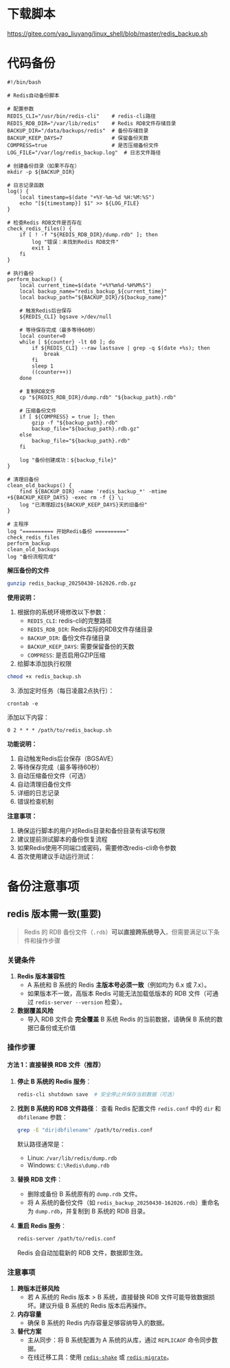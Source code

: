 



# 下载脚本



https://gitee.com/yao_liuyang/linux_shell/blob/master/redis_backup.sh



# 代码备份

```shell
#!/bin/bash

# Redis自动备份脚本

# 配置参数
REDIS_CLI="/usr/bin/redis-cli"    # redis-cli路径
REDIS_RDB_DIR="/var/lib/redis"    # Redis RDB文件存储目录
BACKUP_DIR="/data/backups/redis"  # 备份存储目录
BACKUP_KEEP_DAYS=7                # 保留备份天数
COMPRESS=true                     # 是否压缩备份文件
LOG_FILE="/var/log/redis_backup.log"  # 日志文件路径

# 创建备份目录（如果不存在）
mkdir -p ${BACKUP_DIR}

# 日志记录函数
log() {
    local timestamp=$(date "+%Y-%m-%d %H:%M:%S")
    echo "[${timestamp}] $1" >> ${LOG_FILE}
}

# 检查Redis RDB文件是否存在
check_redis_files() {
    if [ ! -f "${REDIS_RDB_DIR}/dump.rdb" ]; then
        log "错误：未找到Redis RDB文件"
        exit 1
    fi
}

# 执行备份
perform_backup() {
    local current_time=$(date "+%Y%m%d-%H%M%S")
    local backup_name="redis_backup_${current_time}"
    local backup_path="${BACKUP_DIR}/${backup_name}"
    
    # 触发Redis后台保存
    ${REDIS_CLI} bgsave >/dev/null
    
    # 等待保存完成（最多等待60秒）
    local counter=0
    while [ ${counter} -lt 60 ]; do
        if ${REDIS_CLI} --raw lastsave | grep -q $(date +%s); then
            break
        fi
        sleep 1
        ((counter++))
    done

    # 复制RDB文件
    cp "${REDIS_RDB_DIR}/dump.rdb" "${backup_path}.rdb"
    
    # 压缩备份文件
    if [ ${COMPRESS} = true ]; then
        gzip -f "${backup_path}.rdb"
        backup_file="${backup_path}.rdb.gz"
    else
        backup_file="${backup_path}.rdb"
    fi
    
    log "备份创建成功：${backup_file}"
}

# 清理旧备份
clean_old_backups() {
    find ${BACKUP_DIR} -name 'redis_backup_*' -mtime +${BACKUP_KEEP_DAYS} -exec rm -f {} \;
    log "已清理超过${BACKUP_KEEP_DAYS}天的旧备份"
}

# 主程序
log "========== 开始Redis备份 =========="
check_redis_files
perform_backup
clean_old_backups
log "备份流程完成"
```

**解压备份的文件**

```sh
gunzip redis_backup_20250430-162026.rdb.gz
```



**使用说明：**

1. 根据你的系统环境修改以下参数：
   - `REDIS_CLI`: redis-cli的完整路径
   - `REDIS_RDB_DIR`: Redis实际的RDB文件存储目录
   - `BACKUP_DIR`: 备份文件存储目录
   - `BACKUP_KEEP_DAYS`: 需要保留备份的天数
   - `COMPRESS`: 是否启用GZIP压缩
2. 给脚本添加执行权限

 ```bash
chmod +x redis_backup.sh
 ```

3. 添加定时任务（每日凌晨2点执行）：

 ```shell
crontab -e
 ```

添加以下内容：

```shell
0 2 * * * /path/to/redis_backup.sh
```

**功能说明：**

1. 自动触发Redis后台保存（BGSAVE）
2. 等待保存完成（最多等待60秒）
3. 自动压缩备份文件（可选）
4. 自动清理旧备份文件
5. 详细的日志记录
6. 错误检查机制

**注意事项：**

1. 确保运行脚本的用户对Redis目录和备份目录有读写权限
2. 建议提前测试脚本的备份恢复流程
3. 如果Redis使用不同端口或密码，需要修改redis-cli命令参数
4. 首次使用建议手动运行测试：

# 备份注意事项

## redis 版本需一致(重要)

> Redis 的 RDB 备份文件（`.rdb`）**可以直接跨系统导入**，但需要满足以下条件和操作步骤

### **关键条件**

1. **Redis 版本兼容性**
   - A 系统和 B 系统的 Redis **主版本号必须一致**（例如均为 6.x 或 7.x）。
   - 如果版本不一致，高版本 Redis 可能无法加载低版本的 RDB 文件（可通过 `redis-server --version` 检查）。
2. **数据覆盖风险**
   - 导入 RDB 文件会 **完全覆盖** B 系统 Redis 的当前数据，请确保 B 系统的数据已备份或无价值

### **操作步骤**

#### 方法 1：直接替换 RDB 文件（推荐）

1. **停止 B 系统的 Redis 服务**：

   ```bash
   redis-cli shutdown save  # 安全停止并保存当前数据（可选）
   ```

2. **找到 B 系统的 RDB 文件路径**：
   查看 Redis 配置文件 `redis.conf` 中的 `dir` 和 `dbfilename` 参数：

   ```bash
   grep -E "dir|dbfilename" /path/to/redis.conf
   ```

   默认路径通常是：

   - Linux: `/var/lib/redis/dump.rdb`
   - Windows: `C:\Redis\dump.rdb`

3. **替换 RDB 文件**：

   - 删除或备份 B 系统原有的 `dump.rdb` 文件。
   - 将 A 系统的备份文件（如 `redis_backup_20250430-162026.rdb`）重命名为 `dump.rdb`，并复制到 B 系统的 RDB 目录。

1. **重启 Redis 服务**：

   ```bash
   redis-server /path/to/redis.conf
   ```

   Redis 会自动加载新的 RDB 文件，数据即生效。

### **注意事项**

1. **跨版本迁移风险**
   - 若 A 系统的 Redis 版本 > B 系统，直接替换 RDB 文件可能导致数据损坏。建议升级 B 系统的 Redis 版本后再操作。
2. **内存容量**
   - 确保 B 系统的 Redis 内存容量足够容纳导入的数据。
3. **替代方案**
   - 主从同步：将 B 系统配置为 A 系统的从库，通过 `REPLICAOF` 命令同步数据。
   - 在线迁移工具：使用 [`redis-shake`](https://github.com/alibaba/RedisShake) 或 [`redis-migrate`](https://github.com/tkuchiki/redis-migrate)。